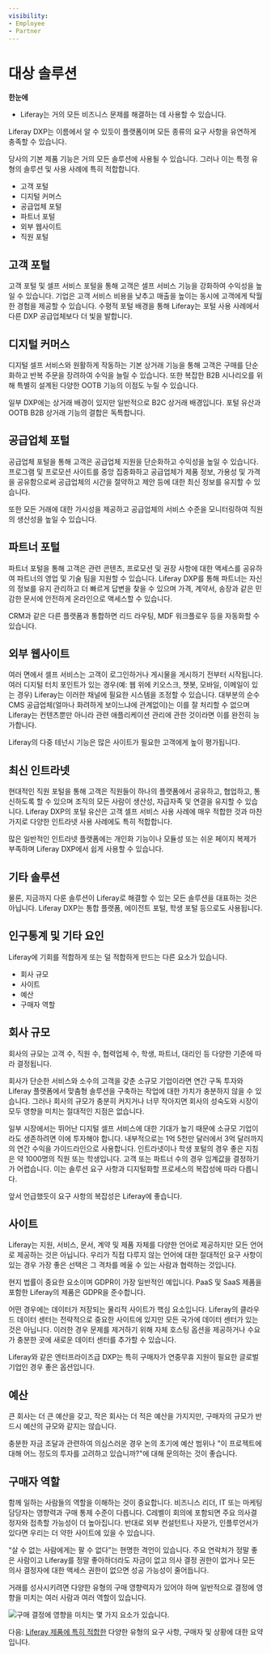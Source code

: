```yaml
---
visibility:
- Employee
- Partner
---
```

# 대상 솔루션

**한눈에**

* Liferay는 거의 모든 비즈니스 문제를 해결하는 데 사용할 수 있습니다.

Liferay DXP는 이름에서 알 수 있듯이 플랫폼이며 모든 종류의 요구 사항을 유연하게 충족할 수 있습니다.

당사의 기본 제품 기능은 거의 모든 솔루션에 사용될 수 있습니다. 그러나 이는 특정 유형의 솔루션 및 사용 사례에 특히 적합합니다.

* 고객 포털
* 디지털 커머스
* 공급업체 포털
* 파트너 포털
* 외부 웹사이트
* 직원 포털

## 고객 포털

고객 포털 및 셀프 서비스 포털을 통해 고객은 셀프 서비스 기능을 강화하여 수익성을 높일 수 있습니다. 기업은 고객 서비스 비용을 낮추고 매출을 높이는 동시에 고객에게 탁월한 경험을 제공할 수 있습니다. 수평적 포털 배경을 통해 Liferay는 포털 사용 사례에서 다른 DXP 공급업체보다 더 빛을 발합니다.

## 디지털 커머스

디지털 셀프 서비스와 원활하게 작동하는 기본 상거래 기능을 통해 고객은 구매를 단순화하고 반복 주문을 장려하여 수익을 늘릴 수 있습니다. 또한 복잡한 B2B 시나리오를 위해 특별히 설계된 다양한 OOTB 기능의 이점도 누릴 수 있습니다.

일부 DXP에는 상거래 배경이 있지만 일반적으로 B2C 상거래 배경입니다. 포털 유산과 OOTB B2B 상거래 기능의 결합은 독특합니다.

## 공급업체 포털

공급업체 포털을 통해 고객은 공급업체 지원을 단순화하고 수익성을 높일 수 있습니다. 프로그램 및 프로모션 사이트를 중앙 집중화하고 공급업체가 제품 정보, 가용성 및 가격을 공유함으로써 공급업체의 시간을 절약하고 제안 등에 대한 최신 정보를 유지할 수 있습니다.

또한 모든 거래에 대한 가시성을 제공하고 공급업체의 서비스 수준을 모니터링하여 직원의 생산성을 높일 수 있습니다.

## 파트너 포털

파트너 포털을 통해 고객은 관련 콘텐츠, 프로모션 및 권장 사항에 대한 액세스를 공유하여 파트너의 영업 및 기술 팀을 지원할 수 있습니다. Liferay DXP를 통해 파트너는 자신의 정보를 유지 관리하고 더 빠르게 답변을 찾을 수 있으며 가격, 계약서, 송장과 같은 민감한 문서에 안전하게 온라인으로 액세스할 수 있습니다.

CRM과 같은 다른 플랫폼과 통합하면 리드 라우팅, MDF 워크플로우 등을 자동화할 수 있습니다.

## 외부 웹사이트

여러 면에서 셀프 서비스는 고객이 로그인하거나 게시물을 게시하기 전부터 시작됩니다. 여러 디지털 터치 포인트가 있는 경우(예: 웹 위에 키오스크, 챗봇, 모바일, 이메일이 있는 경우) Liferay는 이러한 채널에 필요한 시스템을 조정할 수 있습니다. 대부분의 순수 CMS 공급업체(얼마나 화려하게 보이느냐에 관계없이)는 이를 잘 처리할 수 없으며 Liferay는 컨텐츠뿐만 아니라 관련 애플리케이션 관리에 관한 것이라면 이를 완전히 능가합니다.

Liferay의 다중 테넌시 기능은 많은 사이트가 필요한 고객에게 높이 평가됩니다.

## 최신 인트라넷

현대적인 직원 포털을 통해 고객은 직원들이 하나의 플랫폼에서 공유하고, 협업하고, 통신하도록 할 수 있으며 조직의 모든 사람이 생산성, 자급자족 및 연결을 유지할 수 있습니다. Liferay DXP의 포털 유산은 고객 셀프 서비스 사용 사례에 매우 적합한 것과 마찬가지로 다양한 인트라넷 사용 사례에도 특히 적합합니다.

많은 일반적인 인트라넷 플랫폼에는 개인화 기능이나 모듈성 또는 쉬운 페이지 복제가 부족하며 Liferay DXP에서 쉽게 사용할 수 있습니다.

## 기타 솔루션

물론, 지금까지 다룬 솔루션이 Liferay로 해결할 수 있는 모든 솔루션을 대표하는 것은 아닙니다. Liferay DXP는 통합 플랫폼, 에이전트 포털, 학생 포털 등으로도 사용됩니다.

## 인구통계 및 기타 요인

Liferay에 기회를 적합하게 또는 덜 적합하게 만드는 다른 요소가 있습니다.

* 회사 규모
* 사이트
* 예산
* 구매자 역할

## 회사 규모

회사의 규모는 고객 수, 직원 수, 협력업체 수, 학생, 파트너, 대리인 등 다양한 기준에 따라 결정됩니다.

회사가 단순한 서비스와 소수의 고객을 갖춘 소규모 기업이라면 연간 구독 투자와 Liferay 플랫폼에서 맞춤형 솔루션을 구축하는 작업에 대한 가치가 충분하지 않을 수 있습니다. 그러나 회사의 규모가 충분히 커지거나 너무 작아지면 회사의 성숙도와 시장이 모두 영향을 미치는 절대적인 지점은 없습니다.

일부 시장에서는 뛰어난 디지털 셀프 서비스에 대한 기대가 높기 때문에 소규모 기업이라도 생존하려면 이에 투자해야 합니다. 내부적으로는 1억 5천만 달러에서 3억 달러까지의 연간 수익을 가이드라인으로 사용합니다. 인트라넷이나 학생 포털의 경우 좋은 지침은 약 1000명의 직원 또는 학생입니다. 고객 또는 파트너 수의 경우 임계값을 결정하기가 어렵습니다. 이는 솔루션 요구 사항과 디지털화할 프로세스의 복잡성에 따라 다릅니다.

앞서 언급했듯이 요구 사항의 복잡성은 Liferay에 좋습니다.

## 사이트

Liferay는 지원, 서비스, 문서, 계약 및 제품 자체를 다양한 언어로 제공하지만 모든 언어로 제공하는 것은 아닙니다. 우리가 직접 다루지 않는 언어에 대한 절대적인 요구 사항이 있는 경우 가장 좋은 선택은 그 격차를 메울 수 있는 사람과 협력하는 것입니다.

현지 법률이 중요한 요소이며 GDPR이 가장 일반적인 예입니다. PaaS 및 SaaS 제품을 포함한 Liferay의 제품은 GDPR을 준수합니다.

어떤 경우에는 데이터가 저장되는 물리적 사이트가 핵심 요소입니다. Liferay의 클라우드 데이터 센터는 전략적으로 중요한 사이트에 있지만 모든 국가에 데이터 센터가 있는 것은 아닙니다. 이러한 경우 문제를 제거하기 위해 자체 호스팅 옵션을 제공하거나 수요가 충분한 곳에 새로운 데이터 센터를 추가할 수 있습니다.

Liferay와 같은 엔터프라이즈급 DXP는 특히 구매자가 연중무휴 지원이 필요한 글로벌 기업인 경우 좋은 옵션입니다.

## 예산

큰 회사는 더 큰 예산을 갖고, 작은 회사는 더 적은 예산을 가지지만, 구매자의 규모가 반드시 예산의 규모와 같지는 않습니다.

충분한 자금 조달과 관련하여 의심스러운 경우 논의 초기에 예산 범위나 "이 프로젝트에 대해 어느 정도의 투자를 고려하고 있습니까?"에 대해 문의하는 것이 좋습니다.

## 구매자 역할

함께 일하는 사람들의 역할을 이해하는 것이 중요합니다.  비즈니스 리더, IT 또는 마케팅 담당자는 영향력과 구매 통제 수준이 다릅니다. C레벨이 회의에 포함되면 주요 의사결정자와 접촉할 가능성이 더 높아집니다. 반대로 외부 컨설턴트나 자문가, 인플루언서가 있다면 우리는 더 약한 사이트에 있을 수 있습니다.

“살 수 없는 사람에게는 팔 수 없다”는 현명한 격언이 있습니다. 주요 연락처가 정말 좋은 사람이고 Liferay를 정말 좋아하더라도 자금이 없고 의사 결정 권한이 없거나 모든 의사 결정자에 대한 액세스 권한이 없으면 성공 가능성이 줄어듭니다.

거래를 성사시키려면 다양한 유형의 구매 영향력자가 있어야 하며 일반적으로 결정에 영향을 미치는 여러 사람과 여러 역할이 있습니다.

![구매 결정에 영향을 미치는 몇 가지 요소가 있습니다.](./target-solutions/images/01.png)

다음: [Liferay 제품에 특히 적합한](./strengths-and-red-flags.md) 다양한 유형의 요구 사항, 구매자 및 상황에 대한 요약입니다.
